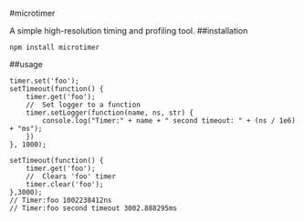 #microtimer

A simple high-resolution timing and profiling tool.
##installation
```
npm install microtimer
```
##usage
```
timer.set('foo');
setTimeout(function() {
	timer.get('foo');
	//	Set logger to a function
	timer.setLogger(function(name, ns, str) {
		console.log("Timer:" + name + " second timeout: " + (ns / 1e6) + "ms");
	})
}, 1000);

setTimeout(function() {
	timer.get('foo');
	//	Clears 'foo' timer
	timer.clear('foo');
},3000);
// Timer:foo 1002238412ns
// Timer:foo second timeout 3002.888295ms
```


